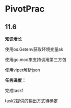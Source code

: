 # PivotPrac

## 11.6

**知识增长**

使用os.Getenv获取环境变量ak

使用go.mod来支持调用第三方包

使用viper解析json

**任务进度：**

完成task1

task2提供的输出方式待确定

